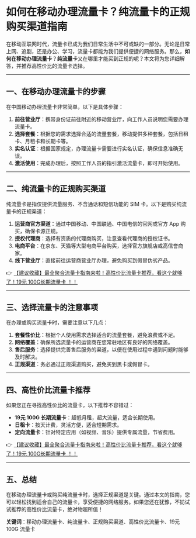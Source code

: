 # 如何在移动办理流量卡？纯流量卡的正规购买渠道指南

在移动互联网时代，流量卡已成为我们日常生活中不可或缺的一部分。无论是日常上网、追剧，还是办公、学习，流量卡都能为我们提供便捷的网络服务。那么，**如何在移动办理流量卡**？**纯流量卡**又在哪里才能买到正规的呢？本文将为您详细解答，并推荐高性价比的流量卡选择。

---

## 一、在移动办理流量卡的步骤

在中国移动办理流量卡非常简单，以下是具体步骤：

1. **前往营业厅**：携带身份证前往附近的移动营业厅，向工作人员说明您需要办理流量卡。
2. **选择套餐**：根据您的需求选择合适的流量套餐，移动提供多种套餐，包括日租卡、月租卡和长期卡等。
3. **实名认证**：根据国家规定，办理流量卡需要进行实名认证，确保信息准确无误。
4. **激活使用**：完成办理后，按照工作人员的指引激活流量卡，即可开始使用。

---

## 二、纯流量卡的正规购买渠道

纯流量卡是指仅提供流量服务、不含通话和短信功能的 SIM 卡。以下是购买纯流量卡的正规渠道：

1. **运营商官方渠道**：通过中国移动、中国联通、中国电信的官网或官方 App 购买，确保卡源正规。
2. **授权代理商**：选择有资质的代理商购买，注意查看代理商的授权证书。
3. **电商平台**：在京东、天猫等大型电商平台购买，选择官方旗舰店或高信誉商家。
4. **线下营业厅**：直接前往运营商营业厅办理，避免购买到假冒伪劣产品。

👉 [【建议收藏】最全聚合流量卡指南来啦！高性价比流量卡推荐，看这个就够了！19元 100G长期流量卡 ！！](https://bit.ly/Liuliangka)

---

## 三、选择流量卡的注意事项

在办理或购买流量卡时，需要注意以下几点：

1. **套餐性价比**：根据个人使用需求选择适合的流量套餐，避免浪费或不足。
2. **网络覆盖**：确保所选流量卡的运营商在您常驻地区有良好的网络覆盖。
3. **售后服务**：选择提供完善售后服务的渠道，以便在使用过程中遇到问题时能够及时解决。
4. **正规渠道**：务必通过正规渠道购买，避免买到黑卡或假冒卡。

---

## 四、高性价比流量卡推荐

如果您正在寻找高性价比的流量卡，以下推荐不容错过：

- **19元 100G 长期流量卡**：超低月租，超大流量，适合长期使用。
- **日租卡**：按天计费，灵活方便，适合短期需求。
- **定向流量卡**：针对特定应用（如视频、音乐）提供专属流量，节省费用。

👉 [【建议收藏】最全聚合流量卡指南来啦！高性价比流量卡推荐，看这个就够了！19元 100G长期流量卡 ！！](https://bit.ly/Liuliangka)

---

## 五、总结

在移动办理流量卡或购买纯流量卡时，选择正规渠道是关键。通过本文的指南，您可以轻松找到适合自己的流量卡，享受便捷的网络服务。如果您还在犹豫，不妨试试推荐的高性价比流量卡，绝对物超所值！

**关键词**：移动办理流量卡、纯流量卡、正规购买渠道、高性价比流量卡、19元 100G 流量卡